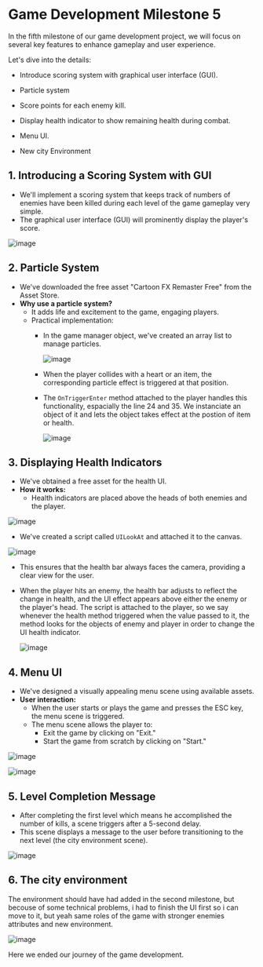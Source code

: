# Game Development Milestone 5

In the fifth milestone of our game development project, we will focus on several key features to enhance gameplay and user experience. 

Let's dive into the details:

*	Introduce scoring system with graphical user interface (GUI).

*	Particle system 

*	Score points for each enemy kill.

*	Display health indicator to show remaining health during combat.

*	Menu UI.

* New city Environment



## 1. Introducing a Scoring System with GUI

- We'll implement a scoring system that keeps track of numbers of enemies have been killed during each level of the game gameplay very simple.
- The graphical user interface (GUI) will prominently display the player's score.

![image](https://github.com/hamoudi8080/GMD/assets/82207003/0e26f810-bb52-407a-93f7-361b55673266)


## 2. Particle System

- We've downloaded the free asset "Cartoon FX Remaster Free" from the Asset Store.
- **Why use a particle system?**
  - It adds life and excitement to the game, engaging players.
  - Practical implementation:
    - In the game manager object, we've created an array list to manage particles.
      
      ![image](https://github.com/hamoudi8080/GMD/assets/82207003/77b21b67-8476-476d-8064-bdaabdeeadec)

    - When the player collides with a heart or an item, the corresponding particle effect is triggered at that position.
    - The `OnTriggerEnter` method attached to the player handles this functionality, espacially the line 24 and 35. We instanciate an object of it and lets the object takes effect at the postion of item or health.
      
      ![image](https://github.com/hamoudi8080/GMD/assets/82207003/e799beaf-f9e6-4f34-b9a5-daf984fee726)


## 3. Displaying Health Indicators

- We've obtained a free asset for the health UI.
- **How it works:**
  - Health indicators are placed above the heads of both enemies and the player.

 ![image](https://github.com/hamoudi8080/GMD/assets/82207003/d0957533-ebdb-4033-8fe9-3fea96fde73e)
    
  - We've created a script called `UILookAt` and attached it to the canvas.

![image](https://github.com/hamoudi8080/GMD/assets/82207003/7576a511-4580-495f-8093-546cef5d2796)
    
  - This ensures that the health bar always faces the camera, providing a clear view for the user.
  - When the player hits an enemy, the health bar adjusts to reflect the change in health, and the UI effect appears above either the enemy or the player's head. The script is attached to the player, so we say
 whenever the health method triggered when the value passed to it, the method looks for the objects of enemy and player in order to change the UI health indicator.

    ![image](https://github.com/hamoudi8080/GMD/assets/82207003/279ba388-a603-4d64-92b0-9b02a8c2c2ae)


## 4. Menu UI

- We've designed a visually appealing menu scene using available assets.
- **User interaction:**
  - When the user starts or plays the game and presses the ESC key, the menu scene is triggered.
  - The menu scene allows the player to:
    - Exit the game by clicking on "Exit."
    - Start the game from scratch by clicking on "Start."
      
![image](https://github.com/hamoudi8080/GMD/assets/82207003/4fff27ef-35d0-4663-97a7-5392076b026f)

![image](https://github.com/hamoudi8080/GMD/assets/82207003/0484b68e-1377-4cfe-8824-10e402bb7cc9)



## 5. Level Completion Message

- After completing the first level which means he accomplished the number of kills, a scene triggers after a 5-second delay.
- This scene displays a message to the user before transitioning to the next level (the city environment scene).

![image](https://github.com/hamoudi8080/GMD/assets/82207003/675c568e-425b-4e3a-9c96-203e8da0f144)

## 6. The city environment
The environment should have had added in the second milestone, but becouse of some technical problems, i had to finish the UI first so i can move to it, but yeah same roles of the game with stronger enemies attributes and new environment. 

![image](https://github.com/hamoudi8080/GMD/assets/82207003/3daf972e-8658-47ca-a938-94f0661d8ccc)



Here we ended our journey of the game development. 
